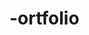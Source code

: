 # -ortfolio

<Title>
![Title](https://user-images.githubusercontent.com/66294530/224463283-289b04ec-5358-4c44-8ab6-651d822ed8ee.png)

<Tutorial>
  
  ##1
![Tutorial1](https://user-images.githubusercontent.com/66294530/224463177-66391605-b850-4c6a-b7e6-18c804df9504.png)
  
  ##2
![Tutorial2](https://user-images.githubusercontent.com/66294530/224463199-ba60e3d0-86cf-48ac-9f3f-3b601c7fd98e.png)
  
  ##3
![Tutorial3](https://user-images.githubusercontent.com/66294530/224463222-028dbe66-4ef2-4efa-8dab-2be75f6bfcba.png)
  
  ##4
![Tutorial4](https://user-images.githubusercontent.com/66294530/224463241-fe06c10f-4355-4dbb-a8c4-2c6f8a3d94c1.png)
  
  ##5
![Tutorial5](https://user-images.githubusercontent.com/66294530/224463257-681b3876-10ef-4cca-a4d5-b960ccb78866.png)

  ##6
![Tutorial6](https://user-images.githubusercontent.com/66294530/224463269-e808fb9f-ebc4-4930-9938-4d6ad2888aab.png)

  ##7
![Tutorial7](https://user-images.githubusercontent.com/66294530/224463273-71a77628-ade0-4d14-a501-e5db36018c4f.png)
